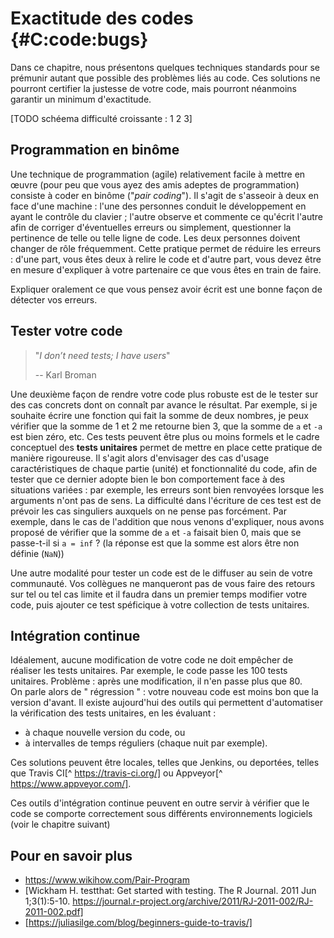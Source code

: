 # Exactitude des codes {#C:code:bugs}

Dans ce chapitre, nous présentons quelques techniques standards pour se
prémunir autant que possible des problèmes liés au code. Ces solutions ne
pourront certifier la justesse de votre code, mais pourront néanmoins garantir
un minimum d'exactitude.
 
[TODO schéema difficulté croissante : 1 2 3]
 
## Programmation en binôme

Une technique de programmation (agile) relativement facile à mettre en œuvre (pour peu que vous ayez des amis adeptes de programmation) consiste à coder en binôme ("*pair
coding*"). Il s'agit de s'asseoir à deux en face d'une machine : l'une des
personnes conduit le développement en ayant le contrôle du clavier ;
l'autre observe et commente ce qu'écrit l'autre afin de corriger
d'éventuelles erreurs ou simplement, questionner la pertinence de telle ou telle
ligne de code. Les deux personnes doivent changer de rôle fréquemment. Cette
pratique permet de réduire les erreurs : d'une part, vous êtes deux à relire
le code et d'autre part, vous devez être en mesure d'expliquer à votre
partenaire ce que vous êtes en train de faire. 

Expliquer oralement ce que vous pensez avoir écrit est une bonne façon de détecter vos erreurs.

## Tester votre code

>"*I don’t need tests; I have users*"
>
>-- Karl Broman

Une deuxième façon de rendre votre code plus robuste est de le tester
sur des cas concrets dont on connaît par avance le résultat. Par exemple, si je
souhaite écrire une fonction qui fait la somme de deux nombres, je peux
vérifier que la somme de 1 et 2 me retourne bien 3, que la somme de `a` et `-a`
est bien zéro, etc. Ces tests peuvent être plus ou moins formels et le cadre
conceptuel des **tests unitaires** permet de mettre en place cette pratique de
manière rigoureuse. Il s'agit alors d'envisager des cas d'usage
caractéristiques de chaque partie (unité) et fonctionnalité du code, afin de
tester que ce dernier adopte bien le bon comportement face à des situations
variées : par exemple, les erreurs sont bien renvoyées lorsque les arguments
n'ont pas de sens. La difficulté dans l'écriture de ces test est de prévoir les
cas singuliers auxquels on ne pense pas forcément. Par exemple, dans le cas de
l'addition que nous venons d'expliquer, nous avons proposé de vérifier que la
somme de `a` et `-a` faisait bien 0, mais que se passe-t-il si `a = inf` ? (la
réponse est que la somme est alors être non définie (`NaN`))

Une autre modalité pour tester un code est de le diffuser au sein de votre communauté. Vos collègues ne manqueront pas de vous faire des retours sur tel ou tel cas limite et il faudra dans un premier temps modifier votre code, puis ajouter ce test spéficique à votre collection de tests unitaires.

## Intégration continue

Idéalement, aucune modification de votre code ne doit empêcher de réaliser
les tests unitaires. Par exemple, le code passe les 100 tests unitaires. Problème : après une modification, il n'en passe plus que 80.  
On parle alors de " régression " : votre nouveau code est moins bon que la version d'avant.
Il existe aujourd'hui des outils qui permettent d'automatiser la vérification
des tests unitaires, en les évaluant : 
- à chaque nouvelle version du code, ou 
- à intervalles de temps réguliers (chaque nuit par exemple). 

Ces solutions peuvent être locales, telles que Jenkins, ou deportées, telles que Travis CI[^
https://travis-ci.org/] ou Appveyor[^ https://www.appveyor.com/].

Ces outils d'intégration continue peuvent en outre servir à vérifier que le
code se comporte correctement sous différents environnements logiciels (voir le
chapitre suivant)

## Pour en savoir plus 

 - https://www.wikihow.com/Pair-Program
 - [Wickham H. testthat: Get started with testing. The R Journal. 2011 Jun 1;3(1):5-10. https://journal.r-project.org/archive/2011/RJ-2011-002/RJ-2011-002.pdf]
 - [https://juliasilge.com/blog/beginners-guide-to-travis/]
